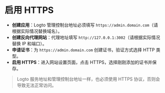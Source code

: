 # **启用 HTTPS**

- **创建应用**：Logto 管理控制台地址必须填写 `https://admin.domain.com`（请根据实际情况替换域名）。
- **创建反向代理网站**：代理地址填写 `http://127.0.0.1:3002`（请根据实际情况替换 IP 和端口）。
- **申请证书**：为 `https://admin.domain.com` 创建证书，验证方式选择 HTTP 类型。
- **启用 HTTPS**：进入网站设置页面，点击 HTTPS，选择刚刚添加的证书并保存。

> Logto 服务地址和管理控制台地址一样，也必须使用 HTTPS 协议，否则会导致无法正常访问。
